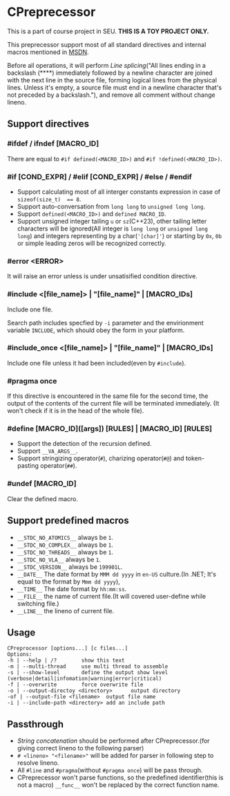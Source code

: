 # CPreprecessor

This is a part of course project in SEU. **THIS IS A TOY PROJECT ONLY.**

This preprecessor support most of all standard directives and internal macros mentioned in [MSDN](https://docs.microsoft.com/zh-cn/cpp/preprocessor/c-cpp-preprocessor-reference?view=msvc-160).

Before all operations, it will perform *Line splicing*("All lines ending in a backslash (**\**) immediately followed by a newline character are joined with the next line in the source file, forming logical lines from the physical lines. Unless it's empty, a source file must end in a newline character that's not preceded by a backslash."), and remove all comment without change lineno.

## Support directives

### #ifdef / ifndef [MACRO_ID\]

There are equal to `#if defined(<MACRO_ID>)` and `#if !defined(<MACRO_ID>)`.

### #if \[COND_EXPR] / #elif [COND_EXPR] / #else / #endif

* Support calculating most of all interger constants expression in case of `sizeof(size_t)  == 8`.
* Support auto-conversation from `long long` to `unsigned long long`.
* Support `defined(<MACRO_ID>)` and `defined MACRO_ID`.
* Support unsigned integer tailing `u` or `sz`(C++23), other tailing letter characters will be ignored(All integer is `long long` or `unsigned long long`) and integers representing by a char(`'[char]'`) or starting by `0x`, `0b` or simple leading zeros will be recognized correctly.

### #error \<ERROR\>

It will raise an error unless is under unsatisified condition directive.

### #include \<[file_name]\> | \"[file_name]\" | [MACRO_IDs\]

Include one file.

Search path includes specfied by `-i` parameter and the envirionment variable `INCLUDE`, which should obey the form in your platform.

### #include_once \<[file_name]\> | \"[file_name]\" | [MACRO_IDs\]

Include one file unless it had been included(even by `#include`).

### #pragma once

If this directive is encountered in the same file for the second time, the output of the contents of the current file will be terminated immediately. (It won't check if it is in the head of the whole file).

### #define [MACRO_ID\]([args]) [RULES] | [MACRO_ID\] [RULES]

* Support the detection of the recursion defined.
* Support `__VA_ARGS__`.
* Support stringizing operator(`#`), charizing operator(`#@`) and token-pasting operator(`##`).

### #undef [MACRO_ID\]

Clear the defined macro.

## Support predefined macros

* `__STDC_NO_ATOMICS__` always be `1`.
* `__STDC_NO_COMPLEX__` always be `1`.
* `__STDC_NO_THREADS__` always be `1`.
* `__STDC_NO_VLA__` always be `1`.
* `__STDC_VERSION__` always be `199901L`.
* `__DATE__` The date format by `MMM dd yyyy` in `en-US` culture.(In .NET; It's equal to the format by `Mmm dd yyyy`),
* `__TIME__` The date format by `hh:mm:ss`.
* `__FILE__` the name of current file.(It will covered user-define while switching file.)
* `__LINE__` the lineno of current file.

## Usage

```plain
CPreprocessor [options...] [c files...]
Options:
-h | --help | /?        show this text
-m | --multi-thread     use multi thread to assemble
-s | --show-level       define the output show level (verbose|detail|infomation|warning|error|critical)
-f | --overwrite        force overwrite file
-o | --output-directoy <directory>      output directory
-of | --output-file <filename>  output file name
-i | --include-path <directory> add an include path
```

## Passthrough

* *String concatenation* should be performed after CPreprecessor.(for giving correct lineno to the following parser)
* `# <lineno> "<filename>"` will be added for parser in following step to resolve lineno.
* All `#line` and `#pragma`(without `#pragma once`) will be pass through.
* CPreprecessor won't parse functions, so the predefined identifier(this is not a macro) `__func__`  won't be replaced by the correct function name.

